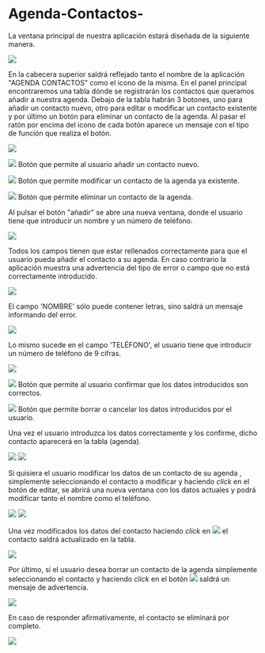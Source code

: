# Agenda-Contactos-
La ventana principal de nuestra aplicación estará diseñada de la siguiente manera.

![](https://github.com/CAMP09/Agenda-Contactos-/blob/main/GestionContactos/img/imgInicial.png)

En la cabecera superior saldrá reflejado tanto el nombre de la aplicación "AGENDA CONTACTOS" como el icono de la misma.
En el panel principal encontraremos una tabla dónde se registrarán los contactos que queramos añadir a nuestra agenda.
Debajo de la tabla habrán 3 botones, uno para añadir un contacto nuevo, otro para editar o modificar un contacto existente y por último un botón para eliminar un contacto de la agenda. Al pasar el ratón por encima del icono de cada botón aparece un mensaje con el tipo de función que realiza el botón.

![](https://github.com/CAMP09/Agenda-Contactos-/blob/main/GestionContactos/img/img3Iconos.png)

![](https://github.com/CAMP09/Agenda-Contactos-/blob/main/GestionContactos/img/imgAdd.png) Botón que permite al usuario añadir un contacto nuevo.

![](https://github.com/CAMP09/Agenda-Contactos-/blob/main/GestionContactos/img/imgEdit.png) Botón que permite modificar un contacto de la agenda ya existente.

![](https://github.com/CAMP09/Agenda-Contactos-/blob/main/GestionContactos/img/imgDelete.png) Botón que permite eliminar un contacto de la agenda.

Al pulsar el botón "añadir" se abre una nueva ventana, donde el usuario tiene que introducir un nombre y un número de teléfono.

![](https://github.com/CAMP09/Agenda-Contactos-/blob/main/GestionContactos/img/imgNuevoContacto.png)

Todos los campos tienen que estar rellenados correctamente para que el usuario pueda añadir el contacto a su agenda. En caso contrario la aplicación muestra una advertencia del tipo de error o campo que no está correctamente introducido.

![](https://github.com/CAMP09/Agenda-Contactos-/blob/main/GestionContactos/img/imgCamposVacios.png)

El campo 'NOMBRE' sólo puede contener letras, sino saldrá un mensaje informando del error.

![](https://github.com/CAMP09/Agenda-Contactos-/blob/main/GestionContactos/img/imgLetras.png)

Lo mismo sucede en el campo 'TELÉFONO', el usuario tiene que introducir un número de teléfono de 9 cifras.

![](https://github.com/CAMP09/Agenda-Contactos-/blob/main/GestionContactos/img/imgTelefono9.png) 

![](https://github.com/CAMP09/Agenda-Contactos-/blob/main/GestionContactos/img/imgVB.png) Botón que permite al usuario confirmar que los datos introducidos son correctos.

![](https://github.com/CAMP09/Agenda-Contactos-/blob/main/GestionContactos/img/imgCruz.png) Botón que permite borrar o cancelar los datos introducidos por el usuario.

Una vez el usuario introduzca los datos correctamente y los confirme, dicho contacto aparecerá en la tabla (agenda).

![](https://github.com/CAMP09/Agenda-Contactos-/blob/main/GestionContactos/img/imgAñadirCompleto.png)
![](https://github.com/CAMP09/Agenda-Contactos-/blob/main/GestionContactos/img/imgVistaTablaContacto.png)


Si quisiera el usuario modificar los datos de un contacto de su agenda , simplemente seleccionando el contacto a modificar y haciendo _click_ en el botón de editar, se abrirá una nueva ventana con los datos actuales y podrá modificar tanto el nombre como el teléfono.

![](https://github.com/CAMP09/Agenda-Contactos-/blob/main/GestionContactos/img/imgVistaTablaSelect.png)
![](https://github.com/CAMP09/Agenda-Contactos-/blob/main/GestionContactos/img/imgModif.png) 

Una vez modificados los datos del contacto haciendo _click_ en ![](https://github.com/CAMP09/Agenda-Contactos-/blob/main/GestionContactos/img/imgVB.png) el contacto saldrá actualizado en la tabla.

![](https://github.com/CAMP09/Agenda-Contactos-/blob/main/GestionContactos/img/imgVistaTablaContacto.png)

Por último, si el usuario desea borrar un contacto de la agenda simplemente seleccionando el contacto y haciendo _click_ en el botón ![](https://github.com/CAMP09/Agenda-Contactos-/blob/main/GestionContactos/img/imgDelete1.png) saldrá un mensaje de advertencia.

![](https://github.com/CAMP09/Agenda-Contactos-/blob/main/GestionContactos/img/imgConfirmDelete.png)

En caso de responder afirmativamente, el contacto se eliminará por completo.

![](https://github.com/CAMP09/Agenda-Contactos-/blob/main/GestionContactos/img/imgInicial.png)
